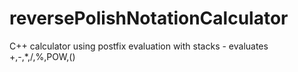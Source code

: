 # reversePolishNotationCalculator
C++ calculator using postfix evaluation with stacks - evaluates +,-,*,/,%,POW,()

